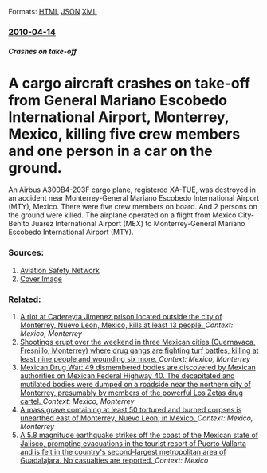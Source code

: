 
Formats: [HTML](/news/2010/04/14/a-cargo-aircraft-crashes-on-take-off-from-general-mariano-escobedo-international-airport-monterrey-mexico-killing-five-crew-members-and-o.html)  [JSON](/news/2010/04/14/a-cargo-aircraft-crashes-on-take-off-from-general-mariano-escobedo-international-airport-monterrey-mexico-killing-five-crew-members-and-o.json)  [XML](/news/2010/04/14/a-cargo-aircraft-crashes-on-take-off-from-general-mariano-escobedo-international-airport-monterrey-mexico-killing-five-crew-members-and-o.xml)  

### [2010-04-14](/news/2010/04/14/index.md)

##### Crashes on take-off
# A cargo aircraft crashes on take-off from General Mariano Escobedo International Airport, Monterrey, Mexico, killing five crew members and one person in a car on the ground. 

An Airbus A300B4-203F cargo plane, registered XA-TUE, was destroyed in an accident near Monterrey-General Mariano Escobedo International Airport (MTY), Mexico. There were five crew members on board. And 2 persons on the ground were killed. The airplane operated on a flight from Mexico City-Benito Juárez International Airport (MEX) to Monterrey-General Mariano Escobedo International Airport (MTY).


### Sources:

1. [Aviation Safety Network](http://aviation-safety.net/database/record.php?id=20100413-1)
1. [Cover Image](https://aviation-safety.net/photos/aircraft/20100413-1-P-1.jpg)

### Related:

1. [A riot at Cadereyta Jimenez prison located outside the city of Monterrey, Nuevo Leon, Mexico, kills at least 13 people. ](/news/2017/10/10/a-riot-at-cadereyta-jima-c-nez-prison-located-outside-the-city-of-monterrey-nuevo-leon-mexico-kills-at-least-13-people.md) _Context: Mexico, Monterrey_
2. [Shootings erupt over the weekend in three Mexican cities (Cuernavaca, Fresnillo, Monterrey) where drug gangs are fighting turf battles, killing at least nine people and wounding six more. ](/news/2013/09/29/shootings-erupt-over-the-weekend-in-three-mexican-cities-cuernavaca-fresnillo-monterrey-where-drug-gangs-are-fighting-turf-battles-kill.md) _Context: Mexico, Monterrey_
3. [Mexican Drug War: 49 dismembered bodies are discovered by Mexican authorities on Mexican Federal Highway 40. The decapitated and mutilated bodies were dumped on a roadside near the northern city of Monterrey, presumably by members of the powerful Los Zetas drug cartel. ](/news/2012/05/13/mexican-drug-war-49-dismembered-bodies-are-discovered-by-mexican-authorities-on-mexican-federal-highway-40-the-decapitated-and-mutilated-b.md) _Context: Mexico, Monterrey_
4. [A mass grave containing at least 50 tortured and burned corpses is unearthed east of Monterrey, Nuevo Leon, in Mexico. ](/news/2010/07/24/a-mass-grave-containing-at-least-50-tortured-and-burned-corpses-is-unearthed-east-of-monterrey-nuevo-lea3n-in-mexico.md) _Context: Mexico, Monterrey_
5. [A 5.8 magnitude earthquake strikes off the coast of the Mexican state of Jalisco, prompting evacuations in the tourist resort of Puerto Vallarta and is felt in the country's second-largest metropolitan area of Guadalajara. No casualties are reported. ](/news/2018/02/9/a-5-8-magnitude-earthquake-strikes-off-the-coast-of-the-mexican-state-of-jalisco-prompting-evacuations-in-the-tourist-resort-of-puerto-vall.md) _Context: Mexico_
